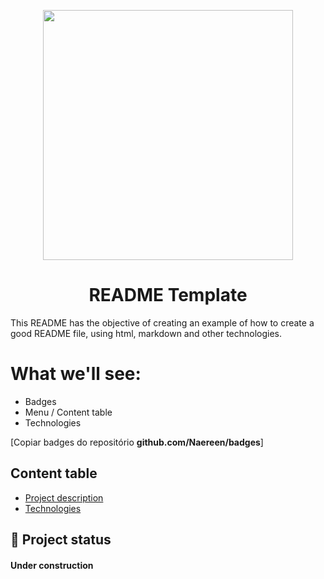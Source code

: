 <p width="100%" align="center">
      <img src="[caminho-da-imagem]" width="400px">
</p>

<h1 align="center" id="desc">README Template</h1>

This README has the objective of creating an example of how to create a good README file, using html, markdown and other technologies.

# What we'll see:

- Badges
- Menu / Content table
- Technologies

[Copiar badges do repositório **github.com/Naereen/badges**]

## Content table

<ul>
     <li><a href="#desc">Project description</a></li>
     <li><a href="#tech">Technologies</a></li>
</ul>

## :rocket: Project status
<h4>Under construction</h4>